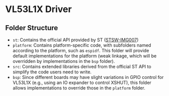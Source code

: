 # VL53L1X Driver

## Folder Structure

- `st`: Contains the official API provided by ST ([STSW-IMG007](https://www.st.com/en/embedded-software/stsw-img007.html))
- `platform`: Contains platform-specific code, with subfolders named according to the platform, such as `espidf`. This folder will provide default implementations for the platform (weak linkage, which will be overridden by implementations in the `bsp` folder).
- `src`: Contains extended libraries derived from the official ST API to simplify the code users need to write.
- `bsp`: Since different boards may have slight variations in GPIO control for VL53L1X (e.g., using an IO expander to control XSHUT), this folder allows implementations to override those in the `platform` folder.
